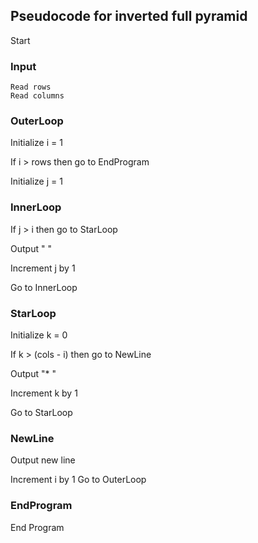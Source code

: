 
## Pseudocode for inverted full pyramid

Start
### Input
    Read rows
    Read columns

### OuterLoop
Initialize i = 1

If i > rows then go to EndProgram

Initialize j = 1

### InnerLoop
If j > i then go to StarLoop

Output "  "  

Increment j by 1

Go to InnerLoop

### StarLoop
Initialize k = 0

If k > (cols - i) then go to NewLine

Output "* "

Increment k by 1

Go to StarLoop

### NewLine
Output new line

Increment i by 1
Go to OuterLoop

### EndProgram
End Program
